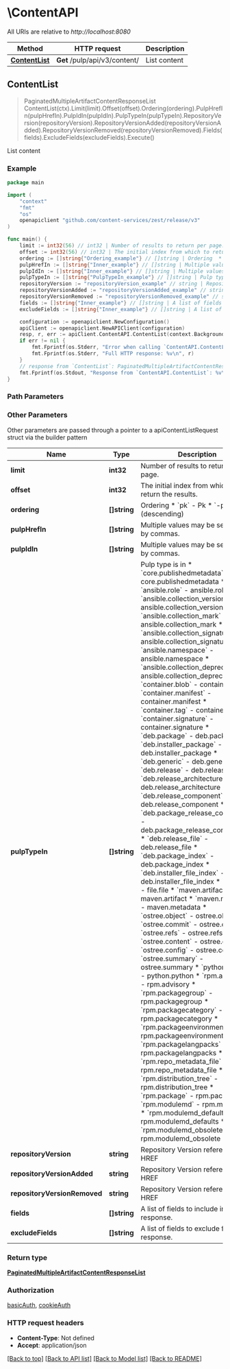# \ContentAPI

All URIs are relative to *http://localhost:8080*

Method | HTTP request | Description
------------- | ------------- | -------------
[**ContentList**](ContentAPI.md#ContentList) | **Get** /pulp/api/v3/content/ | List content



## ContentList

> PaginatedMultipleArtifactContentResponseList ContentList(ctx).Limit(limit).Offset(offset).Ordering(ordering).PulpHrefIn(pulpHrefIn).PulpIdIn(pulpIdIn).PulpTypeIn(pulpTypeIn).RepositoryVersion(repositoryVersion).RepositoryVersionAdded(repositoryVersionAdded).RepositoryVersionRemoved(repositoryVersionRemoved).Fields(fields).ExcludeFields(excludeFields).Execute()

List content



### Example

```go
package main

import (
    "context"
    "fmt"
    "os"
    openapiclient "github.com/content-services/zest/release/v3"
)

func main() {
    limit := int32(56) // int32 | Number of results to return per page. (optional)
    offset := int32(56) // int32 | The initial index from which to return the results. (optional)
    ordering := []string{"Ordering_example"} // []string | Ordering  * `pk` - Pk * `-pk` - Pk (descending) (optional)
    pulpHrefIn := []string{"Inner_example"} // []string | Multiple values may be separated by commas. (optional)
    pulpIdIn := []string{"Inner_example"} // []string | Multiple values may be separated by commas. (optional)
    pulpTypeIn := []string{"PulpTypeIn_example"} // []string | Pulp type is in  * `core.publishedmetadata` - core.publishedmetadata * `ansible.role` - ansible.role * `ansible.collection_version` - ansible.collection_version * `ansible.collection_mark` - ansible.collection_mark * `ansible.collection_signature` - ansible.collection_signature * `ansible.namespace` - ansible.namespace * `ansible.collection_deprecation` - ansible.collection_deprecation * `container.blob` - container.blob * `container.manifest` - container.manifest * `container.tag` - container.tag * `container.signature` - container.signature * `deb.package` - deb.package * `deb.installer_package` - deb.installer_package * `deb.generic` - deb.generic * `deb.release` - deb.release * `deb.release_architecture` - deb.release_architecture * `deb.release_component` - deb.release_component * `deb.package_release_component` - deb.package_release_component * `deb.release_file` - deb.release_file * `deb.package_index` - deb.package_index * `deb.installer_file_index` - deb.installer_file_index * `file.file` - file.file * `maven.artifact` - maven.artifact * `maven.metadata` - maven.metadata * `ostree.object` - ostree.object * `ostree.commit` - ostree.commit * `ostree.refs` - ostree.refs * `ostree.content` - ostree.content * `ostree.config` - ostree.config * `ostree.summary` - ostree.summary * `python.python` - python.python * `rpm.advisory` - rpm.advisory * `rpm.packagegroup` - rpm.packagegroup * `rpm.packagecategory` - rpm.packagecategory * `rpm.packageenvironment` - rpm.packageenvironment * `rpm.packagelangpacks` - rpm.packagelangpacks * `rpm.repo_metadata_file` - rpm.repo_metadata_file * `rpm.distribution_tree` - rpm.distribution_tree * `rpm.package` - rpm.package * `rpm.modulemd` - rpm.modulemd * `rpm.modulemd_defaults` - rpm.modulemd_defaults * `rpm.modulemd_obsolete` - rpm.modulemd_obsolete (optional)
    repositoryVersion := "repositoryVersion_example" // string | Repository Version referenced by HREF (optional)
    repositoryVersionAdded := "repositoryVersionAdded_example" // string | Repository Version referenced by HREF (optional)
    repositoryVersionRemoved := "repositoryVersionRemoved_example" // string | Repository Version referenced by HREF (optional)
    fields := []string{"Inner_example"} // []string | A list of fields to include in the response. (optional)
    excludeFields := []string{"Inner_example"} // []string | A list of fields to exclude from the response. (optional)

    configuration := openapiclient.NewConfiguration()
    apiClient := openapiclient.NewAPIClient(configuration)
    resp, r, err := apiClient.ContentAPI.ContentList(context.Background()).Limit(limit).Offset(offset).Ordering(ordering).PulpHrefIn(pulpHrefIn).PulpIdIn(pulpIdIn).PulpTypeIn(pulpTypeIn).RepositoryVersion(repositoryVersion).RepositoryVersionAdded(repositoryVersionAdded).RepositoryVersionRemoved(repositoryVersionRemoved).Fields(fields).ExcludeFields(excludeFields).Execute()
    if err != nil {
        fmt.Fprintf(os.Stderr, "Error when calling `ContentAPI.ContentList``: %v\n", err)
        fmt.Fprintf(os.Stderr, "Full HTTP response: %v\n", r)
    }
    // response from `ContentList`: PaginatedMultipleArtifactContentResponseList
    fmt.Fprintf(os.Stdout, "Response from `ContentAPI.ContentList`: %v\n", resp)
}
```

### Path Parameters



### Other Parameters

Other parameters are passed through a pointer to a apiContentListRequest struct via the builder pattern


Name | Type | Description  | Notes
------------- | ------------- | ------------- | -------------
 **limit** | **int32** | Number of results to return per page. | 
 **offset** | **int32** | The initial index from which to return the results. | 
 **ordering** | **[]string** | Ordering  * &#x60;pk&#x60; - Pk * &#x60;-pk&#x60; - Pk (descending) | 
 **pulpHrefIn** | **[]string** | Multiple values may be separated by commas. | 
 **pulpIdIn** | **[]string** | Multiple values may be separated by commas. | 
 **pulpTypeIn** | **[]string** | Pulp type is in  * &#x60;core.publishedmetadata&#x60; - core.publishedmetadata * &#x60;ansible.role&#x60; - ansible.role * &#x60;ansible.collection_version&#x60; - ansible.collection_version * &#x60;ansible.collection_mark&#x60; - ansible.collection_mark * &#x60;ansible.collection_signature&#x60; - ansible.collection_signature * &#x60;ansible.namespace&#x60; - ansible.namespace * &#x60;ansible.collection_deprecation&#x60; - ansible.collection_deprecation * &#x60;container.blob&#x60; - container.blob * &#x60;container.manifest&#x60; - container.manifest * &#x60;container.tag&#x60; - container.tag * &#x60;container.signature&#x60; - container.signature * &#x60;deb.package&#x60; - deb.package * &#x60;deb.installer_package&#x60; - deb.installer_package * &#x60;deb.generic&#x60; - deb.generic * &#x60;deb.release&#x60; - deb.release * &#x60;deb.release_architecture&#x60; - deb.release_architecture * &#x60;deb.release_component&#x60; - deb.release_component * &#x60;deb.package_release_component&#x60; - deb.package_release_component * &#x60;deb.release_file&#x60; - deb.release_file * &#x60;deb.package_index&#x60; - deb.package_index * &#x60;deb.installer_file_index&#x60; - deb.installer_file_index * &#x60;file.file&#x60; - file.file * &#x60;maven.artifact&#x60; - maven.artifact * &#x60;maven.metadata&#x60; - maven.metadata * &#x60;ostree.object&#x60; - ostree.object * &#x60;ostree.commit&#x60; - ostree.commit * &#x60;ostree.refs&#x60; - ostree.refs * &#x60;ostree.content&#x60; - ostree.content * &#x60;ostree.config&#x60; - ostree.config * &#x60;ostree.summary&#x60; - ostree.summary * &#x60;python.python&#x60; - python.python * &#x60;rpm.advisory&#x60; - rpm.advisory * &#x60;rpm.packagegroup&#x60; - rpm.packagegroup * &#x60;rpm.packagecategory&#x60; - rpm.packagecategory * &#x60;rpm.packageenvironment&#x60; - rpm.packageenvironment * &#x60;rpm.packagelangpacks&#x60; - rpm.packagelangpacks * &#x60;rpm.repo_metadata_file&#x60; - rpm.repo_metadata_file * &#x60;rpm.distribution_tree&#x60; - rpm.distribution_tree * &#x60;rpm.package&#x60; - rpm.package * &#x60;rpm.modulemd&#x60; - rpm.modulemd * &#x60;rpm.modulemd_defaults&#x60; - rpm.modulemd_defaults * &#x60;rpm.modulemd_obsolete&#x60; - rpm.modulemd_obsolete | 
 **repositoryVersion** | **string** | Repository Version referenced by HREF | 
 **repositoryVersionAdded** | **string** | Repository Version referenced by HREF | 
 **repositoryVersionRemoved** | **string** | Repository Version referenced by HREF | 
 **fields** | **[]string** | A list of fields to include in the response. | 
 **excludeFields** | **[]string** | A list of fields to exclude from the response. | 

### Return type

[**PaginatedMultipleArtifactContentResponseList**](PaginatedMultipleArtifactContentResponseList.md)

### Authorization

[basicAuth](../README.md#basicAuth), [cookieAuth](../README.md#cookieAuth)

### HTTP request headers

- **Content-Type**: Not defined
- **Accept**: application/json

[[Back to top]](#) [[Back to API list]](../README.md#documentation-for-api-endpoints)
[[Back to Model list]](../README.md#documentation-for-models)
[[Back to README]](../README.md)

